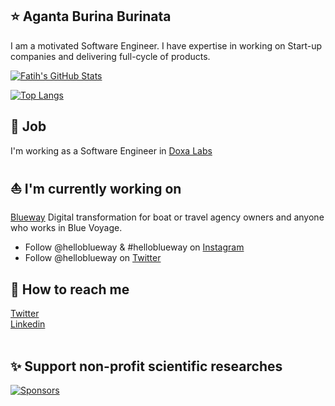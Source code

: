 ## ⭐ Aganta Burina Burinata

I am a motivated Software Engineer. I have expertise in working on Start-up companies and delivering full-cycle of products.

[![Fatih's GitHub Stats](https://github-readme-stats.vercel.app/api?username=fatihyildizhan&show_icons=true&count_private=true&theme=dark)](https://github.com/fatihyildizhan)

[![Top Langs](https://github-readme-stats.vercel.app/api/top-langs/?username=fatihyildizhan&layout=compact&theme=dark)](https://github.com/fatihyildizhan)

## 🧪 Job

I'm working as a Software Engineer in [Doxa Labs](https://github.com/doxa-labs)

## ⛵ I'm currently working on

[Blueway](https://blueway.app) Digital transformation for boat or travel agency owners and anyone who works in Blue Voyage.

- Follow @helloblueway & #helloblueway on [Instagram](https://www.instagram.com/helloblueway)
- Follow @helloblueway on [Twitter](https://www.twitter.com/helloblueway)

## 🐬 How to reach me

[Twitter](https://twitter.com/fatihyildizhan)
<br/>
[Linkedin](https://linkedin.com/in/fatihyildizhan)
<br/>
<br/>

## ✨ Support non-profit scientific researches

<a href="https://github.com/sponsors/doxa-labs" target="_blank"><img src="https://img.shields.io/badge/Sponsors--_.svg?style=social&logo=github&logoColor=EA4AAA" alt="Sponsors"></a>
